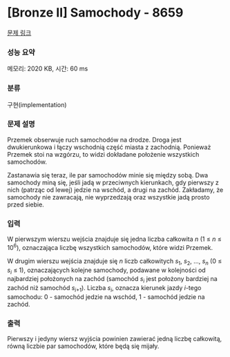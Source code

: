 # [Bronze II] Samochody - 8659 

[문제 링크](https://www.acmicpc.net/problem/8659) 

### 성능 요약

메모리: 2020 KB, 시간: 60 ms

### 분류

구현(implementation)

### 문제 설명

<p>Przemek obserwuje ruch samochodów na drodze. Droga jest dwukierunkowa i łączy wschodnią część miasta z zachodnią. Ponieważ Przemek stoi na wzgórzu, to widzi dokładane położenie wszystkich samochodów.</p>

<p>Zastanawia się teraz, ile par samochodów minie się między sobą. Dwa samochody miną się, jeśli jadą w przeciwnych kierunkach, gdy pierwszy z nich (patrząc od lewej) jedzie na wschód, a drugi na zachód. Zakładamy, że samochody nie zawracają, nie wyprzedzają oraz wszystkie jadą prosto przed siebie.</p>

### 입력 

 <p>W pierwszym wierszu wejścia znajduje się jedna liczba całkowita <em>n</em> (1 ≤ <em>n</em> ≤ 10<sup>6</sup>), oznaczająca liczbę wszystkich samochodów, które widzi Przemek.</p>

<p>W drugim wierszu wejścia znajduje się <em>n</em> liczb całkowitych <em>s</em><sub>1</sub>, <em>s</em><sub>2</sub>, ..., <em>s<sub>n</sub></em> (0 ≤ <em>s<sub>i</sub></em> ≤ 1), oznaczających kolejne samochody, podawane w kolejności od najbardziej położonych na zachód (samochód <em>s<sub>i</sub></em> jest położony bardziej na zachód niż samochód <em>s<sub>i</sub></em><sub>+1</sub>). Liczba <em>s<sub>i</sub></em>, oznacza kierunek jazdy <em>i</em>-tego samochodu: 0 - samochód jedzie na wschód, 1 - samochód jedzie na zachód.</p>

### 출력 

 <p>Pierwszy i jedyny wiersz wyjścia powinien zawierać jedną liczbę całkowitą, równą liczbie par samochodów, które będą się mijały.</p>

